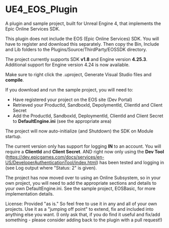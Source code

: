 # UE4_EOS_Plugin
A plugin and sample project, built for Unreal Engine 4, that implements the Epic Online Services SDK.

This plugin does not include the EOS (Epic Online Services) SDK.  You will have to register and download this separately.  Then copy the Bin, Include and Lib folders to the Plugins/Source/ThirdParty/EOSSDK directory.

The project currently supports SDK **v1.8** and Engine version **4.25.3**.
Additional support for Engine version 4.24 is now available.

Make sure to right click the .uproject, Generate Visual Studio files and **compile**.

If you download and run the sample project, you will need to:
- Have registered your project on the EOS site (Dev Portal)
- Retrieved your ProductId, SandboxId, DepolymentId, ClientId and Client Secret
- Add the ProductId, SandboxId, DeploymentId, ClientId and Client Secret to **DefaultEngine.ini** (see the appropriate area)

The project will now auto-initialize (and Shutdown) the SDK on Module startup.

The current version only has support for logging **IN** to an account. You will require a **ClientId** and **Client Secret**. AND right now only using the **Dev Tool** (https://dev.epicgames.com/docs/services/en-US/DeveloperAuthenticationTool/index.html) has been tested and logging in (see Log output where "Status: 2" is given).

The project has now moved over to using an Online Subsystem, so in your own project, you will need to add the appropriate sections and details to your own DefaultEngine.ini. See the sample project, EOSBasic, for more implementation details.

License:
Provided "as is."  So feel free to use it in any and all of your own projects.  Use it as a "jumping off point" to extend, fix and included into anything else you want.
(I only ask that, if you do find it useful and fix/add something - please consider adding back to the plugin with a pull request!)
